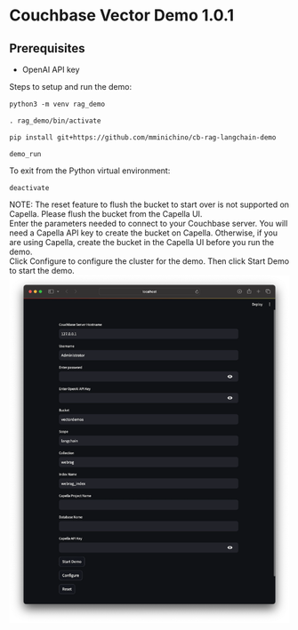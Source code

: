 # Couchbase Vector Demo 1.0.1

## Prerequisites
- OpenAI API key

Steps to setup and run the demo:
```
python3 -m venv rag_demo
```
```
. rag_demo/bin/activate
```
```
pip install git+https://github.com/mminichino/cb-rag-langchain-demo
```
```
demo_run
```
To exit from the Python virtual environment:
```
deactivate
```
NOTE: The reset feature to flush the bucket to start over is not supported on Capella. Please flush the bucket from the Capella UI.
<br>
Enter the parameters needed to connect to your Couchbase server. You will need a Capella API key to create the bucket on Capella. Otherwise, if you are using Capella, create the bucket in the Capella UI before you run the demo.
<br>
Click Configure to configure the cluster for the demo. Then click Start Demo to start the demo.
![Rag Demo](https://raw.githubusercontent.com/mminichino/cb-rag-langchain-demo/main/doc/ragdemo.png)

